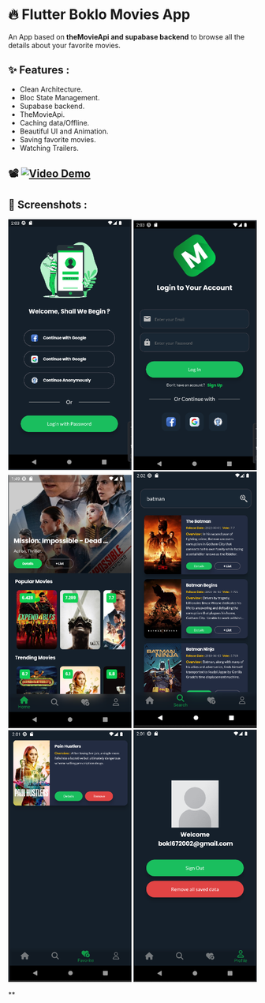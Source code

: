 # 🔥 Flutter Boklo Movies App

An App based on **theMovieApi and supabase backend** to browse all the details about your favorite movies.

## ✨ Features :

- Clean Architecture.
- Bloc State Management.
- Supabase backend.
- TheMovieApi.
- Caching data/Offline.
- Beautiful UI and Animation.
- Saving favorite movies.
- Watching Trailers.

## 📽️ [![Video Demo](https://drive.google.com/file/d/1_R_MMdDGMNrdBBIrez1SZbwAGv5Q0c9z/view?usp=sharing)](https://drive.google.com/file/d/1_R_MMdDGMNrdBBIrez1SZbwAGv5Q0c9z/view?usp=sharing)

## 📸 Screenshots :

<img src="screenshots/image1.png" width="250"> <img src="screenshots/image2.png" width="250"> <img src="screenshots/image3.png" width="250">
<img src="screenshots/image4.png" width="250"> <img src="screenshots/image5.png" width="250"> <img src="screenshots/image6.png" width="250">

**
